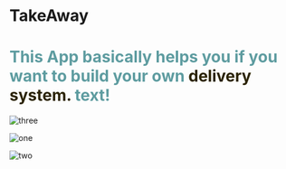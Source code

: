# TakeAway

<h1 style="color: #5e9ca0;">This App basically helps you if you want to build your own <span style="color: #2b2301;">delivery system.</span> text!</h1>


![three](https://user-images.githubusercontent.com/68991949/92039030-0a6f9080-ed7d-11ea-9cfb-6e00534f4682.JPG)

![one](https://user-images.githubusercontent.com/68991949/92038652-6ab20280-ed7c-11ea-93cb-55569d7d3041.JPG)

![two](https://user-images.githubusercontent.com/68991949/92038972-eca22b80-ed7c-11ea-9f7f-cb1c4609d371.JPG)
